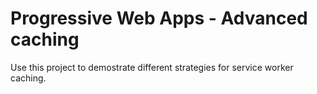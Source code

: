# Progressive Web Apps - Advanced caching
Use this project to demostrate different strategies for service worker caching.

